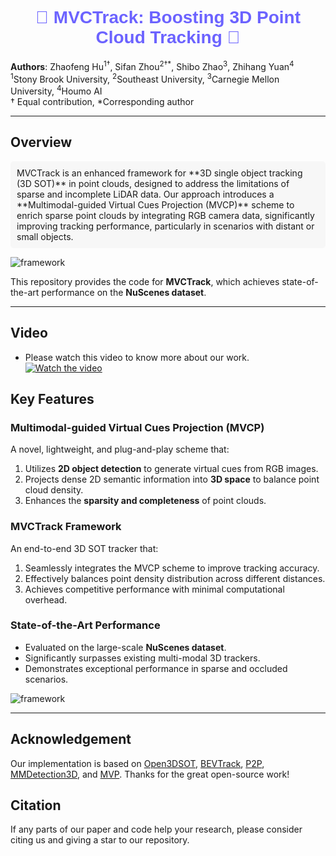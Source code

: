 <h1 align="center" style="color:#6C63FF; font-family:Arial;">
  🚀 MVCTrack: Boosting 3D Point Cloud Tracking 🚀
</h1>

**Authors**: Zhaofeng Hu<sup>1†</sup>, Sifan Zhou<sup>2†*</sup>, Shibo Zhao<sup>3</sup>, Zhihang Yuan<sup>4</sup>  
<sup>1</sup>Stony Brook University, <sup>2</sup>Southeast University, <sup>3</sup>Carnegie Mellon University, <sup>4</sup>Houmo AI  
† Equal contribution, *Corresponding author  

---

## Overview
<p style="background:#F7F7F7; padding:10px; border-radius:5px;">
MVCTrack is an enhanced framework for **3D single object tracking (3D SOT)** in point clouds, designed to address the limitations of sparse and incomplete LiDAR data. Our approach introduces a **Multimodal-guided Virtual Cues Projection (MVCP)** scheme to enrich sparse point clouds by integrating RGB camera data, significantly improving tracking performance, particularly in scenarios with distant or small objects.
</p>

![framework](https://github.com/WindyHu001/MVCtrack/blob/master/figures/backbone.png)

This repository provides the code for **MVCTrack**, which achieves state-of-the-art performance on the **NuScenes dataset**.

---
## Video
 - Please watch this video to know more about our work.
[![Watch the video](https://img.youtube.com/vi/c-OPJ0PvvbA/maxresdefault.jpg)](https://www.youtube.com/watch?v=c-OPJ0PvvbA)


## Key Features
### **Multimodal-guided Virtual Cues Projection (MVCP)**
A novel, lightweight, and plug-and-play scheme that:
1. Utilizes **2D object detection** to generate virtual cues from RGB images.
2. Projects dense 2D semantic information into **3D space** to balance point cloud density.
3. Enhances the **sparsity and completeness** of point clouds.

### **MVCTrack Framework**
An end-to-end 3D SOT tracker that:
1. Seamlessly integrates the MVCP scheme to improve tracking accuracy.
2. Effectively balances point density distribution across different distances.
3. Achieves competitive performance with minimal computational overhead.

### **State-of-the-Art Performance**
- Evaluated on the large-scale **NuScenes dataset**.
- Significantly surpasses existing multi-modal 3D trackers.
- Demonstrates exceptional performance in sparse and occluded scenarios.

![framework](https://github.com/WindyHu001/MVCtrack/blob/master/figures/nuScenes.png)


---

## Acknowledgement

Our implementation is based on [Open3DSOT](https://github.com/Ghostish/Open3DSOT), [BEVTrack](https://github.com/xmm-prio/BEVTrack), [P2P](https://github.com/haooozi/P2P), [MMDetection3D](https://github.com/open-mmlab/mmdetection3d), and [MVP](https://github.com/tianweiy/MVP). Thanks for the great open-source work!

## Citation
If any parts of our paper and code help your research, please consider citing us and giving a star to our repository.


